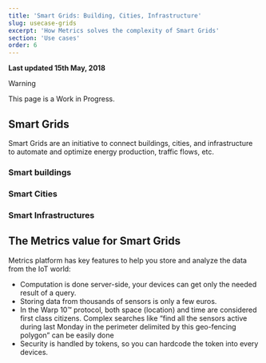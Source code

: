 ```yaml
---
title: 'Smart Grids: Building, Cities, Infrastructure'
slug: usecase-grids
excerpt: 'How Metrics solves the complexity of Smart Grids'
section: 'Use cases'
order: 6
---
```


**Last updated 15th May, 2018**

> [!warning]
>
> This page is a Work in Progress.
> 


## Smart Grids
Smart Grids are an initiative to connect buildings, cities, and infrastructure to automate and optimize energy production, traffic flows, etc.


### Smart buildings

### Smart Cities

### Smart Infrastructures

## The Metrics value for Smart Grids

Metrics platform has key features to help you store and analyze the data from the IoT world:

- Computation is done server-side, your devices can get only the needed result of a query.
- Storing data from thousands of sensors is only a few euros.
- In the Warp 10™ protocol, both space (location) and time are considered first class citizens. Complex searches like “find all the sensors active during last Monday in the perimeter delimited by this geo-fencing polygon” can be easily done
- Security is handled by tokens, so you can hardcode the token into every devices.
